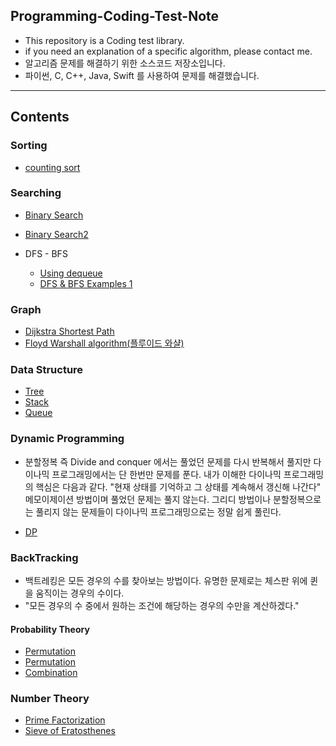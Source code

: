 
## Programming-Coding-Test-Note

* This repository is a Coding test library.
* if you need an explanation of a specific algorithm, please contact me.
* 알고리즘 문제를 해결하기 위한 소스코드 저장소입니다.
* 파이썬, C, C++, Java, Swift 를 사용하여 문제를 해결했습니다.

---
## Contents

### Sorting

* [counting sort](/Sorting/bj10989_수정렬3.py)

### Searching

* [Binary Search](/BinarySearch/bj10816_숫자카드2.py)
* [Binary Search2](/BinarySearch/bj2805_나무자르기.py)

* DFS - BFS
    * [Using dequeue](/BFS-DFS/프로그래머스_네트워크_DFS_BFS.py)
    * [DFS & BFS Examples 1](/BFS-DFS/bj7562_나이트의이동.py)

### Graph

* [Dijkstra Shortest Path](/Dijkstra/bj1719_택배.py)
* [Floyd Warshall algorithm(플루이드 와샬)](/Graph/bj2660_회장뽑기.py)

### Data Structure

* [Tree](/Tree/bj1991_트리순회.py)
* [Stack](/Stack/bj6051_시간여행.py)
* [Queue](/Queue/프로그래머스_프린터.py)

<!-- ### String

* Rabin-Karp
* KMP
* Trie -->

### Dynamic Programming

- 분할정복 즉 Divide and conquer 에서는 풀었던 문제를 다시 반복해서 풀지만 다이나믹 프로그래밍에서는 단 한번만 문제를 푼다. 내가 이해한 다이나믹 프로그래밍의 핵심은 다음과 같다. "현재 상태를 기억하고 그 상태를 계속해서 갱신해 나간다" 메모이제이션 방법이며 풀었던 문제는 풀지 않는다. 그리디 방법이나 분할정복으로는 풀리지 않는 문제들이 다이나믹 프로그래밍으로는 정말 쉽게 풀린다.

* [DP](/DynamicProgramming/bj2565_전깃줄.py)

<!-- * Tiling Problem
* 0-1 Knapsack Problem
* LIS (Longest Increasing Subsequence)
* LCS (Longest Common Subsequence)
* Matrix Chain Multiplication -->

<!-- ### Geometry

* [Number of intersection points of two lines in 1 dimension](/Geometry/number_of_intersection_points_of_two_lines_in_1_dimension.py)
* CCW
* Convex Hull
* Polygon -->

### BackTracking 
- 백트레킹은 모든 경우의 수를 찾아보는 방법이다. 유명한 문제로는 체스판 위에 퀸을 움직이는 경우의 수이다.
- "모든 경우의 수 중에서 원하는 조건에 해당하는 경우의 수만을 계산하겠다."
#### Probability Theory

* [Permutation](/BackTracking/bj15649_N과M1.py)
* [Permutation](/BackTracking/bj14888_연산자끼워넣기.py)
* [Combination](/BackTracking/bj15649_N과M2.py)

### Number Theory

<!-- * [GCD (Greatest Common Divisor)](/Number%20Theory/gcd.py)
* [LCM (Least Common Multiple)](/Number%20Theory/lcm.py)
* [Check Prime Number](/Number%20Theory/is_prime_number.py)
* [Find All Divisors](/Number%20Theory/find_all_divisors_of_a_number.py) -->
* [Prime Factorization](/math/bj2581_소수.py)
* [Sieve of Eratosthenes](/math/bj1929_소수구하기.py)
<!-- 
### Signal Processing

* FFT

### Miscellaneous

* Two Pointers
    * [Number of intervals whose sum is M](/Miscellaneous/number_of_intervals_whose_sum_is_M.py)
* Interval Sum
    * [Prefix Sum](/Miscellaneous/prefix_sum.py)
    * [Fenwick Tree (Binary Indexed Tree)](/Miscellaneous/fenwick_tree.py)
* [Matrix Rotation](/Miscellaneous/rotate_a_matrix_by_90_degree.py)
* Handling Recursion Limit -->